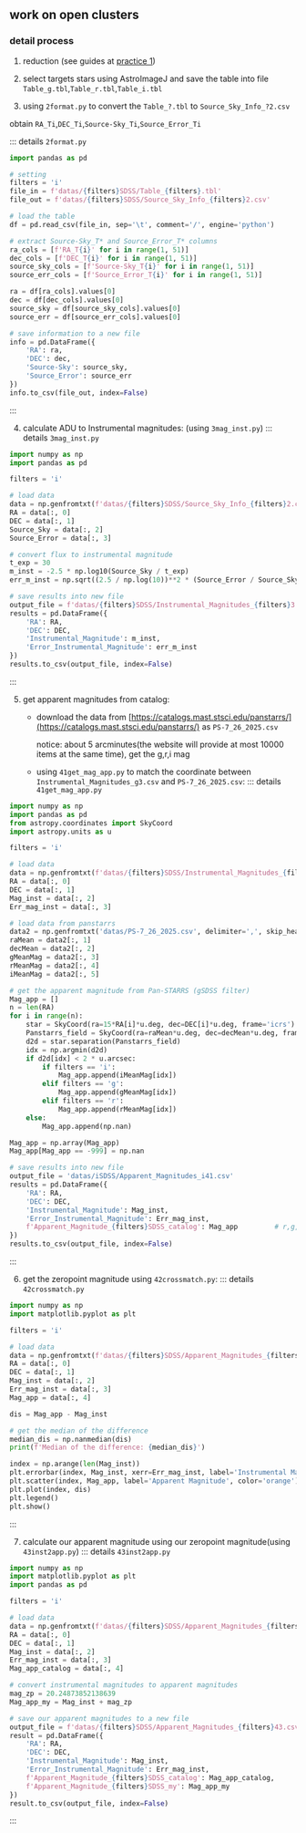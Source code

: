 ## work on open clusters

### detail process

1. reduction (see guides at [practice 1](/blog/astronomy/observational_astro.html#practice-1))

2. select targets stars using AstroImageJ and save the table into file `Table_g.tbl`,`Table_r.tbl`,`Table_i.tbl`

3. using `2format.py` to convert the `Table_?.tbl` to `Source_Sky_Info_?2.csv`

obtain `RA_Ti`,`DEC_Ti`,`Source-Sky_Ti`,`Source_Error_Ti`

::: details `2format.py`
```py
import pandas as pd

# setting
filters = 'i'
file_in = f'datas/{filters}SDSS/Table_{filters}.tbl'
file_out = f'datas/{filters}SDSS/Source_Sky_Info_{filters}2.csv'

# load the table
df = pd.read_csv(file_in, sep='\t', comment='/', engine='python')

# extract Source-Sky_T* and Source_Error_T* columns
ra_cols = [f'RA_T{i}' for i in range(1, 51)]
dec_cols = [f'DEC_T{i}' for i in range(1, 51)]
source_sky_cols = [f'Source-Sky_T{i}' for i in range(1, 51)]
source_err_cols = [f'Source_Error_T{i}' for i in range(1, 51)]

ra = df[ra_cols].values[0]
dec = df[dec_cols].values[0]
source_sky = df[source_sky_cols].values[0]
source_err = df[source_err_cols].values[0]

# save information to a new file
info = pd.DataFrame({
    'RA': ra,
    'DEC': dec,
    'Source-Sky': source_sky,
    'Source_Error': source_err
})
info.to_csv(file_out, index=False)
```
:::

4. calculate ADU to Instrumental magnitudes: (using `3mag_inst.py`)
::: details `3mag_inst.py`
```py
import numpy as np
import pandas as pd

filters = 'i'

# load data
data = np.genfromtxt(f'datas/{filters}SDSS/Source_Sky_Info_{filters}2.csv', delimiter=',', skip_header=1)
RA = data[:, 0]
DEC = data[:, 1]
Source_Sky = data[:, 2]
Source_Error = data[:, 3]

# convert flux to instrumental magnitude
t_exp = 30
m_inst = -2.5 * np.log10(Source_Sky / t_exp)
err_m_inst = np.sqrt((2.5 / np.log(10))**2 * (Source_Error / Source_Sky)**2)

# save results into new file
output_file = f'datas/{filters}SDSS/Instrumental_Magnitudes_{filters}3.csv'
results = pd.DataFrame({
    'RA': RA,
    'DEC': DEC,
    'Instrumental_Magnitude': m_inst,
    'Error_Instrumental_Magnitude': err_m_inst
})
results.to_csv(output_file, index=False)
```
:::

5. get apparent magnitudes from catalog:
   - download the data from [https://catalogs.mast.stsci.edu/panstarrs/](https://catalogs.mast.stsci.edu/panstarrs/) as `PS-7_26_2025.csv`
     
     notice: about 5 arcminutes(the website will provide at most 10000 items at the same time), get the g,r,i mag

   - using `41get_mag_app.py` to match the coordinate between `Instrumental_Magnitudes_g3.csv` and `PS-7_26_2025.csv`:
::: details `41get_mag_app.py`
```py
import numpy as np
import pandas as pd
from astropy.coordinates import SkyCoord
import astropy.units as u

filters = 'i'

# load data
data = np.genfromtxt(f'datas/{filters}SDSS/Instrumental_Magnitudes_{filters}3.csv', delimiter=',', skip_header=1)
RA = data[:, 0]
DEC = data[:, 1]
Mag_inst = data[:, 2]
Err_mag_inst = data[:, 3]

# load data from panstarrs
data2 = np.genfromtxt('datas/PS-7_26_2025.csv', delimiter=',', skip_header=1)
raMean = data2[:, 1]
decMean = data2[:, 2]
gMeanMag = data2[:, 3]
rMeanMag = data2[:, 4]
iMeanMag = data2[:, 5]

# get the apparent magnitude from Pan-STARRS (gSDSS filter)
Mag_app = []
n = len(RA)
for i in range(n):
    star = SkyCoord(ra=15*RA[i]*u.deg, dec=DEC[i]*u.deg, frame='icrs')
    Panstarrs_field = SkyCoord(ra=raMean*u.deg, dec=decMean*u.deg, frame='icrs')
    d2d = star.separation(Panstarrs_field)
    idx = np.argmin(d2d)
    if d2d[idx] < 2 * u.arcsec:
        if filters == 'i':
            Mag_app.append(iMeanMag[idx])
        elif filters == 'g':
            Mag_app.append(gMeanMag[idx])
        elif filters == 'r':
            Mag_app.append(rMeanMag[idx])
    else:
        Mag_app.append(np.nan)

Mag_app = np.array(Mag_app)
Mag_app[Mag_app == -999] = np.nan

# save results into new file
output_file = 'datas/iSDSS/Apparent_Magnitudes_i41.csv'
results = pd.DataFrame({
    'RA': RA,
    'DEC': DEC,
    'Instrumental_Magnitude': Mag_inst,
    'Error_Instrumental_Magnitude': Err_mag_inst,
    f'Apparent_Magnitude_{filters}SDSS_catalog': Mag_app         # r,g,i
})
results.to_csv(output_file, index=False)
```
:::

6. get the zeropoint magnitude using `42crossmatch.py`:
::: details `42crossmatch.py`
```py
import numpy as np
import matplotlib.pyplot as plt

filters = 'i'

# load data
data = np.genfromtxt(f'datas/{filters}SDSS/Apparent_Magnitudes_{filters}41.csv', delimiter=',', skip_header=1)
RA = data[:, 0]
DEC = data[:, 1]
Mag_inst = data[:, 2]
Err_mag_inst = data[:, 3]
Mag_app = data[:, 4]

dis = Mag_app - Mag_inst 

# get the median of the difference
median_dis = np.nanmedian(dis)
print(f'Median of the difference: {median_dis}')

index = np.arange(len(Mag_inst))
plt.errorbar(index, Mag_inst, xerr=Err_mag_inst, label='Instrumental Magnitude', color='blue', fmt='o', capsize=5, markersize=2)
plt.scatter(index, Mag_app, label='Apparent Magnitude', color='orange')
plt.plot(index, dis)
plt.legend()
plt.show()
```
:::

7. calculate our apparent magnitude using our zeropoint magnitude(using `43inst2app.py`)
::: details `43inst2app.py`
```py
import numpy as np
import matplotlib.pyplot as plt
import pandas as pd

filters = 'i'

# load data
data = np.genfromtxt(f'datas/{filters}SDSS/Apparent_Magnitudes_{filters}41.csv', delimiter=',', skip_header=1)
RA = data[:, 0]
DEC = data[:, 1]
Mag_inst = data[:, 2]
Err_mag_inst = data[:, 3]
Mag_app_catalog = data[:, 4]

# convert instrumental magnitudes to apparent magnitudes
mag_zp = 20.24873852138639
Mag_app_my = Mag_inst + mag_zp

# save our apparent magnitudes to a new file
output_file = f'datas/{filters}SDSS/Apparent_Magnitudes_{filters}43.csv'
result = pd.DataFrame({
    'RA': RA,
    'DEC': DEC,
    'Instrumental_Magnitude': Mag_inst,
    'Error_Instrumental_Magnitude': Err_mag_inst,
    f'Apparent_Magnitude_{filters}SDSS_catalog': Mag_app_catalog,
    f'Apparent_Magnitude_{filters}SDSS_my': Mag_app_my
})
result.to_csv(output_file, index=False)
```
:::
